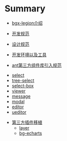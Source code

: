 # Summary

* [bgx-legion介绍](README.md)
* [开发规范](doc/code_specs.md)
* [设计规范](doc/design_specs.md)
* [开发环境以及工具](doc/tool.md)

* [ant第三方组件库引入规范](doc/ant_design.md)




<!-- * [button](src/app/button/readme.md) -->
<!-- * [avatar](src/app/avatar/readme.md) -->
<!-- * [checkbox](src/app/checkbox/README.md) -->
<!-- * [dropdown](src/app/dropdown-search/readme.md) -->
* [select](src/app/select/readme.md)
* [tree-select](src/app/tree/README.md)
* [select-box](src/app/select-box/README.md)
* [viewer](src/app/viewer/readme.md)
* [message](src/app/message/readme.md)
* [modal](src/app/modal/README.md)
* [editor](src/app/modal/README.md)
* [ueditor](src/app/modal/README.md)
<!-- * [steps](src/app/steps/readme.md) -->
<!-- * [upload](src/app/upload/readme.md)
* [bg-datatable](src/components/bg-datatable/readme.md)
* [daterangepicker](src/components/daterangepicker/readme.md) -->

* [第三方插件移植](doc/third/index)
  * [layer](src/app/layer/readme.md)
  * [bg-echarts](src/app/bg-echarts/readme.md)
